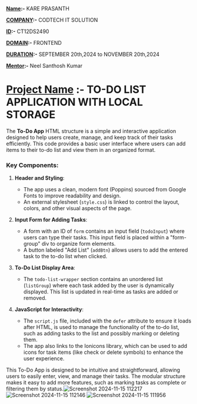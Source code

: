 **<ins>Name</ins>:-** KARE PRASANTH

**<ins>COMPANY</ins>:-** CODTECH IT SOLUTION

**<ins>ID</ins>:-** CT12DS2490

**<ins>DOMAIN</ins>:-** FRONTEND

**<ins>DURATION</ins>:-** SEPTEMBER 20th,2024 to NOVEMBER 20th,2024

**<ins>Mentor</ins>:-** Neel Santhosh Kumar

# <ins>Project Name</ins> :- TO-DO LIST APPLICATION WITH LOCAL STORAGE

The **To-Do App** HTML structure is a simple and interactive application designed to help users create, manage, and keep track of their tasks efficiently. This code provides a basic user interface where users can add items to their to-do list and view them in an organized format.

### Key Components:
1. **Header and Styling**:
   - The app uses a clean, modern font (Poppins) sourced from Google Fonts to improve readability and design.
   - An external stylesheet (`style.css`) is linked to control the layout, colors, and other visual aspects of the page.

2. **Input Form for Adding Tasks**:
   - A form with an ID of `form` contains an input field (`todoInput`) where users can type their tasks. This input field is placed within a "form-group" div to organize form elements.
   - A button labeled "Add List" (`addBtn`) allows users to add the entered task to the to-do list when clicked.

3. **To-Do List Display Area**:
   - The `todo-list-wrapper` section contains an unordered list (`listGroup`) where each task added by the user is dynamically displayed. This list is updated in real-time as tasks are added or removed.

4. **JavaScript for Interactivity**:
   - The `script.js` file, included with the `defer` attribute to ensure it loads after HTML, is used to manage the functionality of the to-do list, such as adding tasks to the list and possibly marking or deleting them.
   - The app also links to the Ionicons library, which can be used to add icons for task items (like check or delete symbols) to enhance the user experience.

This To-Do App is designed to be intuitive and straightforward, allowing users to easily enter, view, and manage their tasks. The modular structure makes it easy to add more features, such as marking tasks as complete or filtering them by status.![Screenshot 2024-11-15 112217](https://github.com/user-attachments/assets/9b620bf7-b263-4132-97db-0c1599d6b971)
![Screenshot 2024-11-15 112146](https://github.com/user-attachments/assets/06acb566-0695-4dc9-b012-02d0cbe217c8)
![Screenshot 2024-11-15 111956](https://github.com/user-attachments/assets/29c6e4ae-a96d-4805-a42e-3bc15721f287)

